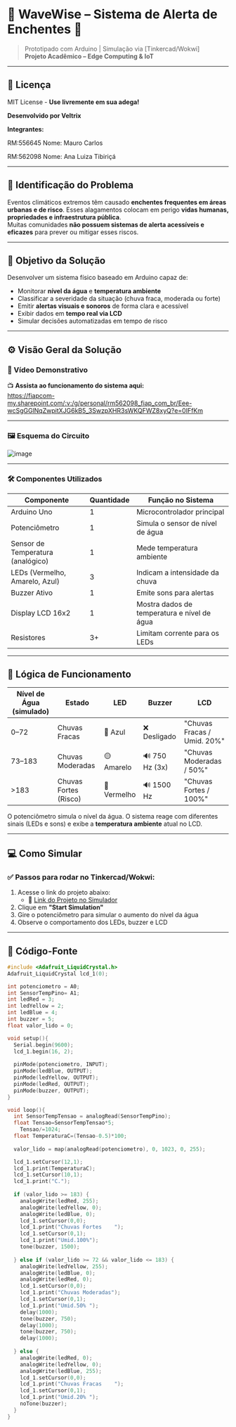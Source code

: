 # 🌊 WaveWise – Sistema de Alerta de Enchentes 🚨

> Prototipado com Arduino | Simulação via [Tinkercad/Wokwi]  
> **Projeto Acadêmico – Edge Computing & IoT**

---

## 📜 **Licença**  
MIT License - **Use livremente em sua adega!**  

**Desenvolvido por Veltrix**

**Integrantes:** 

RM:556645 Nome: Mauro Carlos

RM:562098 Nome: Ana Luiza Tibiriçá

---

## 📌 Identificação do Problema

Eventos climáticos extremos têm causado **enchentes frequentes em áreas urbanas e de risco**. Esses alagamentos colocam em perigo **vidas humanas, propriedades e infraestrutura pública**.  
Muitas comunidades **não possuem sistemas de alerta acessíveis e eficazes** para prever ou mitigar esses riscos.

---

## 🎯 Objetivo da Solução

Desenvolver um sistema físico baseado em Arduino capaz de:

- Monitorar **nível da água** e **temperatura ambiente**
- Classificar a severidade da situação (chuva fraca, moderada ou forte)
- Emitir **alertas visuais e sonoros** de forma clara e acessível
- Exibir dados em **tempo real via LCD**
- Simular decisões automatizadas em tempo de risco

---

## ⚙️ Visão Geral da Solução

### 🎥 Vídeo Demonstrativo

📺 **Assista ao funcionamento do sistema aqui:**  
https://fiapcom-my.sharepoint.com/:v:/g/personal/rm562098_fiap_com_br/Eee-wcSgGGlNqZwpitXJG6kB5_3SwzpXHR3sWKQFWZ8xyQ?e=0IFfKm

---

### 🖼️ Esquema do Circuito

![image](https://github.com/user-attachments/assets/51a3934a-2f50-48fd-8a48-c4b8fe07b421)


---

### 🛠 Componentes Utilizados

| Componente               | Quantidade | Função no Sistema                              |
|--------------------------|------------|-----------------------------------------------|
| Arduino Uno              | 1          | Microcontrolador principal                    |
| Potenciômetro            | 1          | Simula o sensor de nível de água              |
| Sensor de Temperatura (analógico) | 1    | Mede temperatura ambiente                     |
| LEDs (Vermelho, Amarelo, Azul) | 3     | Indicam a intensidade da chuva                |
| Buzzer Ativo             | 1          | Emite sons para alertas                       |
| Display LCD 16x2         | 1          | Mostra dados de temperatura e nível de água   |
| Resistores               | 3+         | Limitam corrente para os LEDs                 |

---

## 🧠 Lógica de Funcionamento

| Nível de Água (simulado) | Estado                  | LED       | Buzzer        | LCD                         |
|--------------------------|-------------------------|-----------|----------------|------------------------------|
| 0–72                     | Chuvas Fracas           | 🔵 Azul   | ❌ Desligado   | "Chuvas Fracas / Umid. 20%" |
| 73–183                   | Chuvas Moderadas        | 🟡 Amarelo| 🔊 750 Hz (3x) | "Chuvas Moderadas / 50%"    |
| >183                     | Chuvas Fortes (Risco)   | 🔴 Vermelho | 🔊 1500 Hz   | "Chuvas Fortes / 100%"      |

O potenciômetro simula o nível da água. O sistema reage com diferentes sinais (LEDs e sons) e exibe a **temperatura ambiente** atual no LCD.

---

## 💻 Como Simular

### ✅ Passos para rodar no Tinkercad/Wokwi:

1. Acesse o link do projeto abaixo:
   - 🔗 [Link do Projeto no Simulador](https://www.tinkercad.com/things/6RU3U7xzf2b-gs-global-solution?sharecode=Sz790np2m1U1eEdqHxR4Y2slnW-s-hlZ9TqtwgVuQTU)
2. Clique em **"Start Simulation"**
3. Gire o potenciômetro para simular o aumento do nível da água
4. Observe o comportamento dos LEDs, buzzer e LCD

---

## 🧾 Código-Fonte

```cpp
#include <Adafruit_LiquidCrystal.h>
Adafruit_LiquidCrystal lcd_1(0);

int potenciometro = A0;
int SensorTempPino= A1;
int ledRed = 3;
int ledYellow = 2;
int ledBlue = 4;
int buzzer = 5;
float valor_lido = 0;

void setup(){
  Serial.begin(9600); 
  lcd_1.begin(16, 2);
  
  pinMode(potenciometro, INPUT);
  pinMode(ledBlue, OUTPUT);
  pinMode(ledYellow, OUTPUT);
  pinMode(ledRed, OUTPUT);
  pinMode(buzzer, OUTPUT);
}

void loop(){
  int SensorTempTensao = analogRead(SensorTempPino);
  float Tensao=SensorTempTensao*5;
	Tensao/=1024;
  float TemperaturaC=(Tensao-0.5)*100;
  
  valor_lido = map(analogRead(potenciometro), 0, 1023, 0, 255);

  lcd_1.setCursor(12,1);
  lcd_1.print(TemperaturaC);
  lcd_1.setCursor(10,1);
  lcd_1.print("C.");
  
  if (valor_lido >= 183) {
    analogWrite(ledRed, 255);
    analogWrite(ledYellow, 0);
    analogWrite(ledBlue, 0);
    lcd_1.setCursor(0,0);
    lcd_1.print("Chuvas Fortes    ");
    lcd_1.setCursor(0,1);
    lcd_1.print("Umid.100%");
    tone(buzzer, 1500);
    
  } else if (valor_lido >= 72 && valor_lido <= 183) {
    analogWrite(ledYellow, 255);
    analogWrite(ledBlue, 0);
    analogWrite(ledRed, 0);
    lcd_1.setCursor(0,0);
    lcd_1.print("Chuvas Moderadas");
    lcd_1.setCursor(0,1);
    lcd_1.print("Umid.50% ");
    delay(1000);
    tone(buzzer, 750);
    delay(1000);
    tone(buzzer, 750);
    delay(1000);
    
  } else {
    analogWrite(ledRed, 0);
    analogWrite(ledYellow, 0);
    analogWrite(ledBlue, 255);
    lcd_1.setCursor(0,0);
    lcd_1.print("Chuvas Fracas    ");
    lcd_1.setCursor(0,1);
    lcd_1.print("Umid.20% ");
    noTone(buzzer);
  }
}
